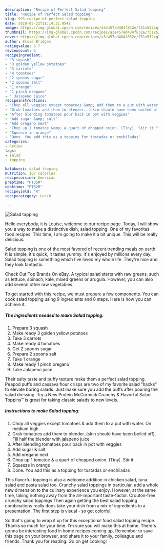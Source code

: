 ```yaml
---
description: "Recipe of Perfect Salad topping"
title: "Recipe of Perfect Salad topping"
slug: 993-recipe-of-perfect-salad-topping
date: 2020-05-21T11:14:32.054Z
image: https://img-global.cpcdn.com/recipes/a3e457ad484f832e/751x532cq70/salad-topping-recipe-main-photo.jpg
thumbnail: https://img-global.cpcdn.com/recipes/a3e457ad484f832e/751x532cq70/salad-topping-recipe-main-photo.jpg
cover: https://img-global.cpcdn.com/recipes/a3e457ad484f832e/751x532cq70/salad-topping-recipe-main-photo.jpg
author: Elsie Bridges
ratingvalue: 3.7
reviewcount: 5
recipeingredient:
- "3 squash"
- "3 golden yellow potatoes"
- "3 carrots"
- "4 tomatoes"
- "2 spoons sugar"
- "2 spoons salt"
- "1 orange"
- "1 pinch oregano"
- " Jalapeno juice"
recipeinstructions:
- "Chop all veggies except tomatoes &amp; add them to a put with water. On medium high"
- "Grab tomatoes add them to blender..(skin should have been boiled off). Fill half the blender with jalapeno juice"
- "After blending tomatoes pour back in pot with veggies"
- "Add sugar &amp; salt"
- "Add oregano next"
- "Chop up 1 tomatoe &amp; a quart of chopped onion. (Tiny). Stir it."
- "Squeeze in orange"
- "Done. You add this as a topping for tostadas or enchiladas"
categories:
- Recipe
tags:
- salad
- topping

katakunci: salad topping 
nutrition: 167 calories
recipecuisine: American
preptime: "PT35M"
cooktime: "PT32M"
recipeyield: "4"
recipecategory: Lunch

---
```



![Salad topping](https://img-global.cpcdn.com/recipes/a3e457ad484f832e/751x532cq70/salad-topping-recipe-main-photo.jpg)

Hello everybody, it is Louise, welcome to our recipe page. Today, I will show you a way to make a distinctive dish, salad topping. One of my favorites food recipes. This time, I am going to make it a bit unique. This will be really delicious.

Salad topping is one of the most favored of recent trending meals on earth. It is simple, it's quick, it tastes yummy. It's enjoyed by millions every day. Salad topping is something which I've loved my whole life. They're nice and they look fantastic.

Check Out Top Brands On eBay. A typical salad starts with raw greens, such as lettuce, spinach, kale, mixed greens or arugula. However, you can also add several other raw vegetables.


To get started with this recipe, we must prepare a few components. You can cook salad topping using 9 ingredients and 8 steps. Here is how you can achieve it.

<!--inarticleads1-->

##### The ingredients needed to make Salad topping:

1. Prepare 3 squash
1. Make ready 3 golden yellow potatoes
1. Take 3 carrots
1. Make ready 4 tomatoes
1. Get 2 spoons sugar
1. Prepare 2 spoons salt
1. Take 1 orange
1. Make ready 1 pinch oregano
1. Take  Jalapeno juice


Their salty taste and puffy texture make them a perfect salad topping. Peapod puffs and cassava flour crisps are two of my favorite salad &#34;hacks&#34; to elevate boring salads. Just make sure you add the puffs after pouring the salad dressing. Try a New Protein McCormick Crunchy &amp; Flavorful Salad Toppins™ is great for taking classic salads to new levels. 

<!--inarticleads2-->

##### Instructions to make Salad topping:

1. Chop all veggies except tomatoes &amp; add them to a put with water. On medium high
1. Grab tomatoes add them to blender..(skin should have been boiled off). Fill half the blender with jalapeno juice
1. After blending tomatoes pour back in pot with veggies
1. Add sugar &amp; salt
1. Add oregano next
1. Chop up 1 tomatoe &amp; a quart of chopped onion. (Tiny). Stir it.
1. Squeeze in orange
1. Done. You add this as a topping for tostadas or enchiladas


This flavorful topping is also a welcome addition in chicken salad, tuna salad and pasta salad too. Crunchy salad toppings in particular, add a whole new dimension to the culinary experience you enjoy. However, at the same time, taking nothing away from the all-important taste-factor. Crouton-free crunchy salad toppings Then again getting the best salad topping combinations really does take your dish from a mix of ingredients to a presentation. The first step is visual - so get colorful. 

So that's going to wrap it up for this exceptional food salad topping recipe. Thanks so much for your time. I'm sure you will make this at home. There's gonna be interesting food in home recipes coming up. Remember to save this page on your browser, and share it to your family, colleague and friends. Thank you for reading. Go on get cooking!
